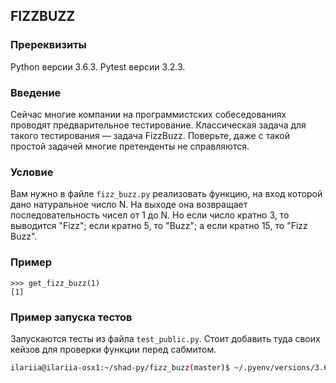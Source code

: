 ## FIZZBUZZ

### Пререквизиты

Python версии 3.6.3. Pytest версии 3.2.3.

### Введение

Сейчас многие компании на программистских собеседованиях проводят предварительное тестирование. 
Классическая задача для такого тестирования — задача FizzBuzz. 
Поверьте, даже с такой простой задачей многие претенденты не справляются.

### Условие

Вам нужно в файле ```fizz_buzz.py``` реализовать функцию, на вход которой дано натуральное число N. 
На выходе она возвращает последовательность чисел от 1 до N. Но если число кратно 3, то выводится "Fizz"; если кратно 5, то "Buzz"; а если кратно 15, то "Fizz Buzz".

### Пример
```
>>> get_fizz_buzz(1)
[1]
```

### Пример запуска тестов
Запускаются тесты из файла ```test_public.py```. Стоит добавить туда своих кейзов для проверки функции перед сабмитом.
```bash
ilariia@ilariia-osx1:~/shad-py/fizz_buzz(master)$ ~/.pyenv/versions/3.6.3/bin/pytest .
```

